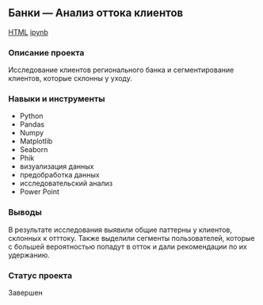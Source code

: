 ## Банки — Анализ оттока клиентов

[HTML](https://github.com/salpadeine/practicum_projects/blob/main/%D0%98%D1%81%D1%81%D0%BB%D0%B5%D0%B4%D0%BE%D0%B2%D0%B0%D0%BD%D0%B8%D0%B5%20%D1%80%D1%8B%D0%BD%D0%BA%D0%B0%20%D0%BE%D0%B1%D1%89%D0%B5%D0%BF%D0%B8%D1%82%D0%B0%20%D0%B2%20%D0%9C%D0%BE%D1%81%D0%BA%D0%B2%D0%B5/project_research_moscow_catering_market.html) [ipynb](https://github.com/salpadeine/practicum_projects/blob/main/%D0%98%D1%81%D1%81%D0%BB%D0%B5%D0%B4%D0%BE%D0%B2%D0%B0%D0%BD%D0%B8%D0%B5%20%D1%80%D1%8B%D0%BD%D0%BA%D0%B0%20%D0%BE%D0%B1%D1%89%D0%B5%D0%BF%D0%B8%D1%82%D0%B0%20%D0%B2%20%D0%9C%D0%BE%D1%81%D0%BA%D0%B2%D0%B5/project_research_moscow_catering_market.ipynb) 

### Описание проекта
Исследование клиентов регионального банка и сегментирование клиентов, которые склонны у уходу.
### Навыки и инструменты
- Python
- Pandas
- Numpy
- Matplotlib
- Seaborn
- Phik
- визуализация данных
- предобработка данных
- исследовательский анализ
- Power Point
### Выводы
В результате исследования выявили общие паттерны у клиентов, склонных к отттоку. Также выделили сегменты пользователей, которые с большей вероятностью попадут в отток и дали рекомендации по их удержанию.
### Статус проекта
Завершен
